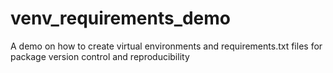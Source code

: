 # venv_requirements_demo
A demo on how to create virtual environments and requirements.txt files for package version control and reproducibility 
